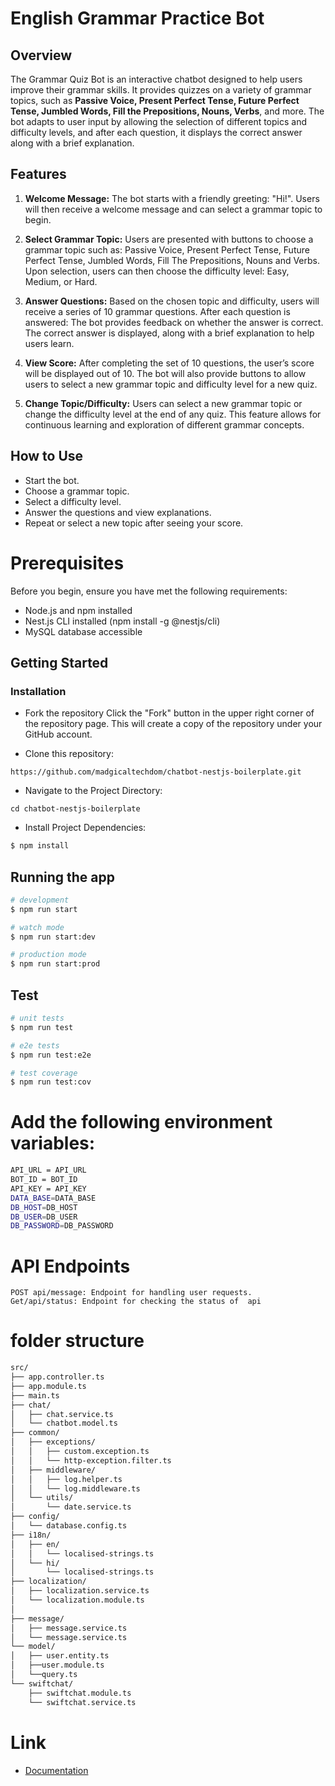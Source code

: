#  English Grammar Practice Bot
## Overview
The Grammar Quiz Bot is an interactive chatbot designed to help users improve their grammar skills. It provides quizzes on a variety of grammar topics, such as **Passive Voice, Present Perfect Tense, Future Perfect Tense, Jumbled Words, Fill the Prepositions, Nouns, Verbs**, and more. The bot adapts to user input by allowing the selection of different topics and difficulty levels, and after each question, it displays the correct answer along with a brief explanation.

## Features
1. **Welcome Message:**
   The bot starts with a friendly greeting: "Hi!". Users will then receive a welcome message and can select a grammar topic to begin.

2. **Select Grammar Topic:**
Users are presented with buttons to choose a grammar topic such as:
Passive Voice,
Present Perfect Tense,
Future Perfect Tense,
Jumbled Words,
Fill The Prepositions,
Nouns and Verbs. 
Upon selection, users can then choose the difficulty level: Easy, Medium, or Hard.

3. **Answer Questions:**
Based on the chosen topic and difficulty, users will receive a series of 10 grammar questions.
After each question is answered:
The bot provides feedback on whether the answer is correct.
The correct answer is displayed, along with a brief explanation to help users learn.

4. **View Score:**
After completing the set of 10 questions, the user’s score will be displayed out of 10.
The bot will also provide buttons to allow users to select a new grammar topic and difficulty level for a new quiz.

5. **Change Topic/Difficulty:**
Users can select a new grammar topic or change the difficulty level at the end of any quiz.
This feature allows for continuous learning and exploration of different grammar concepts.

## How to Use

* Start the bot.
* Choose a grammar topic.
* Select a difficulty level.
* Answer the questions and view explanations.
* Repeat or select a new topic after seeing your score.

# Prerequisites
Before you begin, ensure you have met the following requirements:

* Node.js and npm installed
* Nest.js CLI installed (npm install -g @nestjs/cli)
* MySQL database accessible

## Getting Started
### Installation
* Fork the repository
Click the "Fork" button in the upper right corner of the repository page. This will create a copy of the repository under your GitHub account.


* Clone this repository:
```
https://github.com/madgicaltechdom/chatbot-nestjs-boilerplate.git
```
* Navigate to the Project Directory:
```
cd chatbot-nestjs-boilerplate
```
* Install Project Dependencies:
```bash
$ npm install
```

## Running the app

```bash
# development
$ npm run start

# watch mode
$ npm run start:dev

# production mode
$ npm run start:prod
```

## Test

```bash
# unit tests
$ npm run test

# e2e tests
$ npm run test:e2e

# test coverage
$ npm run test:cov
```

# Add the following environment variables:

```bash
API_URL = API_URL
BOT_ID = BOT_ID
API_KEY = API_KEY
DATA_BASE=DATA_BASE
DB_HOST=DB_HOST
DB_USER=DB_USER
DB_PASSWORD=DB_PASSWORD
```
# API Endpoints
```
POST api/message: Endpoint for handling user requests. 
Get/api/status: Endpoint for checking the status of  api
```
# folder structure

```bash
src/
├── app.controller.ts
├── app.module.ts
├── main.ts
├── chat/
│   ├── chat.service.ts
│   └── chatbot.model.ts
├── common/
│   ├── exceptions/
│   │   ├── custom.exception.ts
│   │   └── http-exception.filter.ts
│   ├── middleware/
│   │   ├── log.helper.ts
│   │   └── log.middleware.ts
│   └── utils/
│       └── date.service.ts
├── config/
│   └── database.config.ts
├── i18n/
│   ├── en/
│   │   └── localised-strings.ts
│   └── hi/
│       └── localised-strings.ts
├── localization/
│   ├── localization.service.ts
│   └── localization.module.ts
│
├── message/
│   ├── message.service.ts
│   └── message.service.ts
└── model/
│   ├── user.entity.ts
│   ├──user.module.ts
│   └──query.ts
└── swiftchat/
    ├── swiftchat.module.ts
    └── swiftchat.service.ts

```

# Link
* [Documentation](https://app.clickup.com/43312857/v/dc/199tpt-7824/199tpt-19527)

